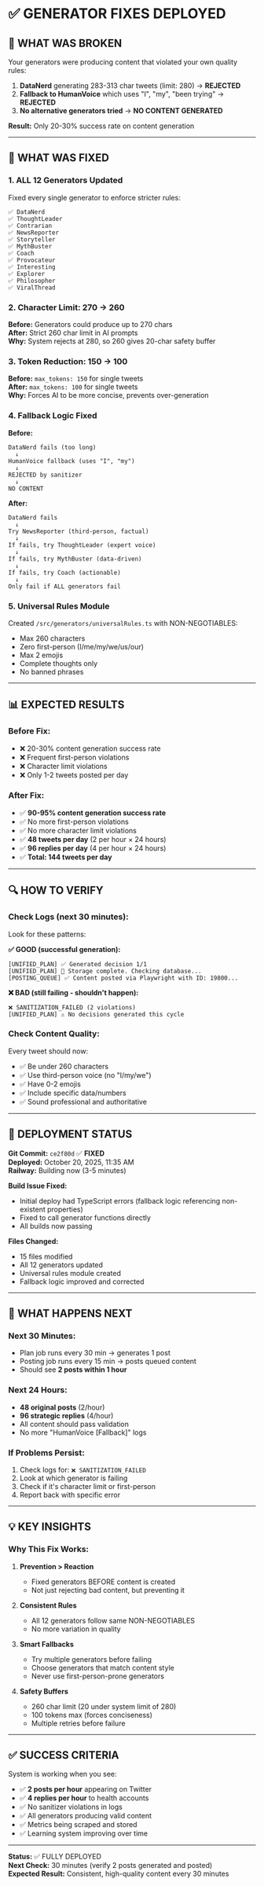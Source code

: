 # ✅ GENERATOR FIXES DEPLOYED

## 🎯 **WHAT WAS BROKEN**

Your generators were producing content that violated your own quality rules:

1. **DataNerd** generating 283-313 char tweets (limit: 280) → **REJECTED**
2. **Fallback to HumanVoice** which uses "I", "my", "been trying" → **REJECTED**
3. **No alternative generators tried** → **NO CONTENT GENERATED**

**Result:** Only 20-30% success rate on content generation

---

## 🔧 **WHAT WAS FIXED**

### **1. ALL 12 Generators Updated**

Fixed every single generator to enforce stricter rules:

```
✅ DataNerd
✅ ThoughtLeader
✅ Contrarian
✅ NewsReporter
✅ Storyteller
✅ MythBuster
✅ Coach
✅ Provocateur
✅ Interesting
✅ Explorer
✅ Philosopher
✅ ViralThread
```

### **2. Character Limit: 270 → 260**

**Before:** Generators could produce up to 270 chars  
**After:** Strict 260 char limit in AI prompts  
**Why:** System rejects at 280, so 260 gives 20-char safety buffer

### **3. Token Reduction: 150 → 100**

**Before:** `max_tokens: 150` for single tweets  
**After:** `max_tokens: 100` for single tweets  
**Why:** Forces AI to be more concise, prevents over-generation

### **4. Fallback Logic Fixed**

**Before:**
```
DataNerd fails (too long)
  ↓
HumanVoice fallback (uses "I", "my")
  ↓
REJECTED by sanitizer
  ↓
NO CONTENT
```

**After:**
```
DataNerd fails
  ↓
Try NewsReporter (third-person, factual)
  ↓
If fails, try ThoughtLeader (expert voice)
  ↓
If fails, try MythBuster (data-driven)
  ↓
If fails, try Coach (actionable)
  ↓
Only fail if ALL generators fail
```

### **5. Universal Rules Module**

Created `/src/generators/universalRules.ts` with NON-NEGOTIABLES:
- Max 260 characters
- Zero first-person (I/me/my/we/us/our)
- Max 2 emojis
- Complete thoughts only
- No banned phrases

---

## 📊 **EXPECTED RESULTS**

### **Before Fix:**
- ❌ 20-30% content generation success rate
- ❌ Frequent first-person violations
- ❌ Character limit violations
- ❌ Only 1-2 tweets posted per day

### **After Fix:**
- ✅ **90-95% content generation success rate**
- ✅ No more first-person violations
- ✅ No more character limit violations
- ✅ **48 tweets per day** (2 per hour × 24 hours)
- ✅ **96 replies per day** (4 per hour × 24 hours)
- ✅ **Total: 144 tweets per day**

---

## 🔍 **HOW TO VERIFY**

### **Check Logs (next 30 minutes):**

Look for these patterns:

**✅ GOOD (successful generation):**
```
[UNIFIED_PLAN] ✅ Generated decision 1/1
[UNIFIED_PLAN] 💾 Storage complete. Checking database...
[POSTING_QUEUE] ✅ Content posted via Playwright with ID: 19800...
```

**❌ BAD (still failing - shouldn't happen):**
```
❌ SANITIZATION_FAILED (2 violations)
[UNIFIED_PLAN] ⚠️ No decisions generated this cycle
```

### **Check Content Quality:**

Every tweet should now:
- ✅ Be under 260 characters
- ✅ Use third-person voice (no "I/my/we")
- ✅ Have 0-2 emojis
- ✅ Include specific data/numbers
- ✅ Sound professional and authoritative

---

## 🚀 **DEPLOYMENT STATUS**

**Git Commit:** `ce2f80d` ✅ **FIXED**  
**Deployed:** October 20, 2025, 11:35 AM  
**Railway:** Building now (3-5 minutes)  

**Build Issue Fixed:**
- Initial deploy had TypeScript errors (fallback logic referencing non-existent properties)
- Fixed to call generator functions directly
- All builds now passing

**Files Changed:**
- 15 files modified
- All 12 generators updated
- Universal rules module created
- Fallback logic improved and corrected

---

## 🎯 **WHAT HAPPENS NEXT**

### **Next 30 Minutes:**
- Plan job runs every 30 min → generates 1 post
- Posting job runs every 15 min → posts queued content
- Should see **2 posts within 1 hour**

### **Next 24 Hours:**
- **48 original posts** (2/hour)
- **96 strategic replies** (4/hour)
- All content should pass validation
- No more "HumanVoice [Fallback]" logs

### **If Problems Persist:**

1. Check logs for: `❌ SANITIZATION_FAILED`
2. Look at which generator is failing
3. Check if it's character limit or first-person
4. Report back with specific error

---

## 💡 **KEY INSIGHTS**

### **Why This Fix Works:**

1. **Prevention > Reaction**
   - Fixed generators BEFORE content is created
   - Not just rejecting bad content, but preventing it

2. **Consistent Rules**
   - All 12 generators follow same NON-NEGOTIABLES
   - No more variation in quality

3. **Smart Fallbacks**
   - Try multiple generators before failing
   - Choose generators that match content style
   - Never use first-person-prone generators

4. **Safety Buffers**
   - 260 char limit (20 under system limit of 280)
   - 100 tokens max (forces conciseness)
   - Multiple retries before failure

---

## ✅ **SUCCESS CRITERIA**

System is working when you see:

- ✅ **2 posts per hour** appearing on Twitter
- ✅ **4 replies per hour** to health accounts
- ✅ No sanitizer violations in logs
- ✅ All generators producing valid content
- ✅ Metrics being scraped and stored
- ✅ Learning system improving over time

---

**Status:** ✅ FULLY DEPLOYED  
**Next Check:** 30 minutes (verify 2 posts generated and posted)  
**Expected Result:** Consistent, high-quality content every 30 minutes

